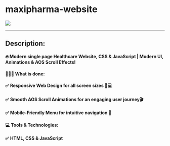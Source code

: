 # maxipharma-website


<a href="https://maxipharma.netlify.app/" target="_blank">
  <img src="/images/thumbnail.png"lt="Thumbnail"/>
</a>


---
## Description:
#### 🔥 Modern single page Healthcare Website, CSS & JavaScript | Modern UI, Animations & AOS Scroll Effects!

#### 🧑🏻‍💻 What is done:
#### ✅ Responsive Web Design for all screen sizes 📱💻
#### ✅ Smooth AOS Scroll Animations for an engaging user journey🎬
#### ✅ Mobile-Friendly Menu for intuitive navigation 📑

#### 💻 Tools & Technologies:
#### ✅ HTML, CSS & JavaScript
